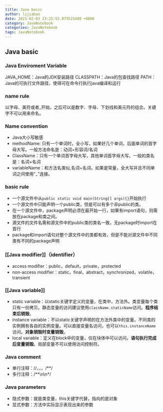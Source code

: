 ```yaml
---
title: Java basic
author: lijiabao
date: 2021-02-03 23:25:55.079525400 +0800
category: JavaNotebook
categories: JavaNotebook
tags: JavaNotebook
---
```

## Java basic

### Java Enviroment Variable
JAVA_HOME：Java的JDK安装路径
CLASSPATH：Java的包查找路径
PATH：Java的可执行文件路径，使得可在命令行执行java编译和运行

### name rule
以字母、美符或者_开始，之后可以是数字、字母、下划线和美元符的组合。关键字不可以用来命名。

### Name convention
- Java大小写敏感
- methodName: 只有一个单词时，全小写，如果好几个单词，后面单词的首字母大写。一般方法命名是：动词+形容词/名词
- ClassName：只有一个单词首字母大写，其他单词首字母大写。一般的类名是：名词+名词
- variableName：和方法名类似,名词+名词。如果是常量，全大写并且不同单词之间使用"\_"连接。

### basic rule
- 一个源文件中从`public static void main(String[] args){}`开始执行
- 一个源文件中只能声明一个public类，但是可以有多个非public的类。
- 在一个源文件中，package声明必须在最开始一行，如果有import语句，则需放在package和类之间。
- 源文件的文件名需和源文件中的public类的类名一致，无package时import在首行
- package和import语句对整个源文件中的类都有效，但是不能对源文件中不同类有不同的package声明

### [[Java modifier]]（identifier）
- access modifier：public，default，private，protected
- non-access modifier：static，final，abstract，synchronized，volatile，transient

### [[Java variable]]
- static variable：以static关键字定义的变量，在类中，方法外。类变量每个类只有一份拷贝。静态变量的访问建议使用`className.staticName`访问。**程序结束后销毁**。
- instance variable：不以static关键字声明的在方法外类中的变量。不同类的实例拥有各自的实例变量。可以直接变量名访问，也可以`this.instanceName`访问。**对象销毁时变量销毁**。
- local variable：定义在block中的变量，仅在块体中可以访问，**语句执行完成后变量销毁**。局部变量不可以使用访问控制符。

### Java comment
- 单行注释：//，，，/**/
- 多行注释：/\*\*\n\n\*/


### Java parameters
- 隐式参数：就是类变量，this关键字代替，指向的是对象
- 显式参数：方法中实际显示表现出来的参数